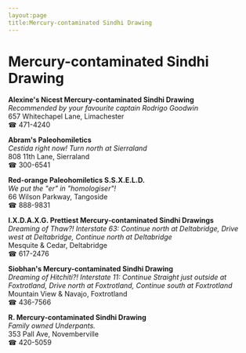 ```yaml
---
layout:page
title:Mercury-contaminated Sindhi Drawing
---
```

# Mercury-contaminated Sindhi Drawing

**Alexine's Nicest Mercury-contaminated Sindhi Drawing**  
_Recommended by your favourite captain Rodrigo Goodwin_  
657 Whitechapel Lane, Limachester  
☎ 471-4240



**Abram's Paleohomiletics**  
_Cestida right now! 
Turn north at Sierraland_  
808 11th Lane, Sierraland  
☎ 300-6541



**Red-orange Paleohomiletics S.S.X.E.L.D.**  
_We put the "er" in "homologiser"!_  
66 Wilson Parkway, Tangoside  
☎ 888-9831



**I.X.D.A.X.G. Prettiest Mercury-contaminated Sindhi Drawings**  
_Dreaming of Thaw?! 
Interstate 63: Continue north at Deltabridge, Drive west at Deltabridge, Continue north at Deltabridge_  
Mesquite & Cedar, Deltabridge  
☎ 617-2476



**Siobhan's Mercury-contaminated Sindhi Drawing**  
_Dreaming of Hitchiti?! 
Interstate 11: Continue Straight just outside at Foxtrotland, Drive north at Foxtrotland, Continue south at Foxtrotland_  
Mountain View & Navajo, Foxtrotland  
☎ 436-7566



**R. Mercury-contaminated Sindhi Drawing**  
_Family owned Underpants._  
353 Pall Ave, Novemberville  
☎ 420-5059



